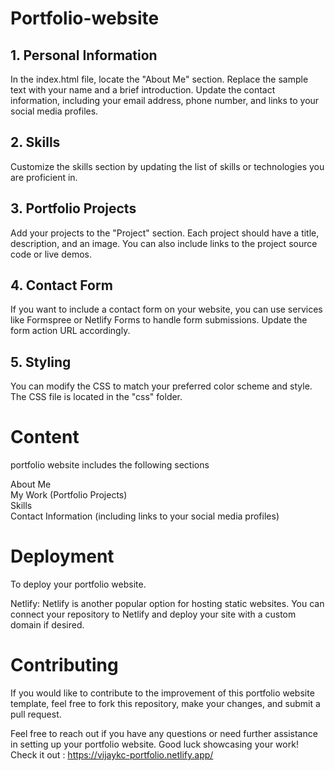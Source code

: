 # Portfolio-website
<h2>1. Personal Information</h2>
In the index.html file, locate the "About Me" section. Replace the sample text with your name and a brief introduction.
Update the contact information, including your email address, phone number, and links to your social media profiles.

<h2>2. Skills</h2>
Customize the skills section by updating the list of skills or technologies you are proficient in.
<h2>3. Portfolio Projects</h2>
Add your projects to the "Project" section. Each project should have a title, description, and an image. You can also include links to the project source code or live demos.
<h2>4. Contact Form </h2>
If you want to include a contact form on your website, you can use services like Formspree or Netlify Forms to handle form submissions. Update the form action URL accordingly.
<h2>5. Styling</h2>
You can modify the CSS to match your preferred color scheme and style. The CSS file is located in the "css" folder.
<h1>Content</h1>
portfolio website includes the following sections

About Me<br>
My Work (Portfolio Projects)<br>
Skills<br>
Contact Information (including links to your social media profiles)<br>


<h1>Deployment</h1>
To deploy your portfolio website.

Netlify: Netlify is another popular option for hosting static websites. You can connect your repository to Netlify and deploy your site with a custom domain if desired.


<h1>Contributing</h1>
If you would like to contribute to the improvement of this portfolio website template, feel free to fork this repository, make your changes, and submit a pull request.



Feel free to reach out if you have any questions or need further assistance in setting up your portfolio website. Good luck showcasing your work!<br>
Check it out : https://vijaykc-portfolio.netlify.app/

